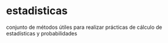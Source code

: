 # estadisticas
conjunto de métodos útiles para realizar prácticas de cálculo de estadísticas y probabilidades
